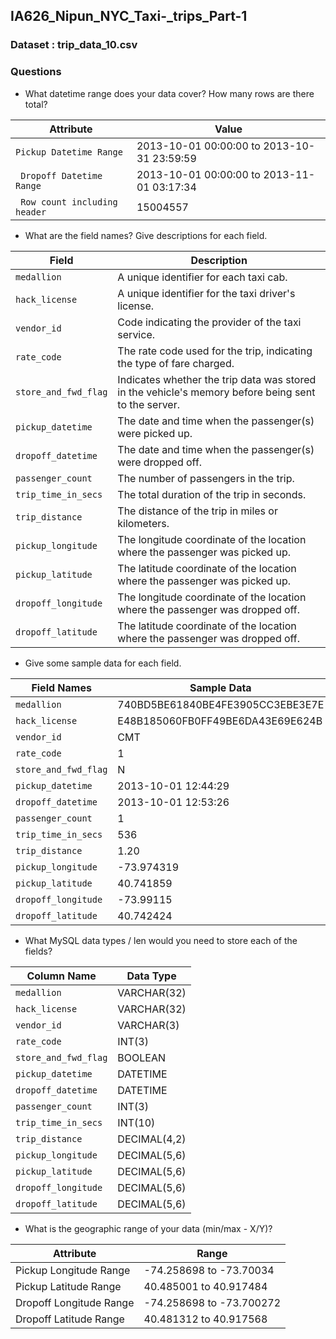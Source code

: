 ## IA626_Nipun_NYC_Taxi-_trips_Part-1

### Dataset : trip_data_10.csv

### Questions 
- What datetime range does your data cover?  How many rows are there total?
  
| Attribute                     | Value                                         |
|-------------------------------|-----------------------------------------------|
| `Pickup Datetime Range`       | 2013-10-01 00:00:00 to 2013-10-31 23:59:59     |
|` Dropoff Datetime Range`      | 2013-10-01 00:00:00 to 2013-11-01 03:17:34     |
|` Row count including header`  | 15004557                                      |

                         
- What are the field names?  Give descriptions for each field.
  
| Field                | Description                                                                                         |
|----------------------|-----------------------------------------------------------------------------------------------------|
| `medallion`          | A unique identifier for each taxi cab.                                                              |
| `hack_license`       | A unique identifier for the taxi driver's license.                                                  |
| `vendor_id`          | Code indicating the provider of the taxi service.                                                   |
| `rate_code`          | The rate code used for the trip, indicating the type of fare charged.                               |
| `store_and_fwd_flag` | Indicates whether the trip data was stored in the vehicle's memory before being sent to the server. |
| `pickup_datetime`    | The date and time when the passenger(s) were picked up.                                             |
| `dropoff_datetime`   | The date and time when the passenger(s) were dropped off.                                           |
| `passenger_count`    | The number of passengers in the trip.                                                               |
| `trip_time_in_secs`  | The total duration of the trip in seconds.                                                          |
| `trip_distance`      | The distance of the trip in miles or kilometers.                                                    |
| `pickup_longitude`   | The longitude coordinate of the location where the passenger was picked up.                         |
| `pickup_latitude`    | The latitude coordinate of the location where the passenger was picked up.                          |
| `dropoff_longitude`  | The longitude coordinate of the location where the passenger was dropped off.                       |
| `dropoff_latitude`   | The latitude coordinate of the location where the passenger was dropped off.                        |


- Give some sample data for each field.

| Field Names        | Sample Data                      |
|--------------------|----------------------------------|
| `medallion`        | 740BD5BE61840BE4FE3905CC3EBE3E7E |
| `hack_license`     | E48B185060FB0FF49BE6DA43E69E624B |
| `vendor_id`        | CMT                              |
| `rate_code`        | 1                                |
| `store_and_fwd_flag`| N                               |
| `pickup_datetime`  | 2013-10-01 12:44:29              |
| `dropoff_datetime` | 2013-10-01 12:53:26              |
| `passenger_count`  | 1                                |
| `trip_time_in_secs`| 536                              |
| `trip_distance`    | 1.20                             |
| `pickup_longitude` | -73.974319                       |
| `pickup_latitude`  | 40.741859                        |
| `dropoff_longitude`| -73.99115                        |
| `dropoff_latitude` | 40.742424                        |


- What MySQL data types / len would you need to store each of the fields?

| Column Name        | Data Type        |
|--------------------|------------------|
| `medallion`        | VARCHAR(32)      |
| `hack_license`     | VARCHAR(32)      |
| `vendor_id`        | VARCHAR(3)       |
| `rate_code`        | INT(3)           |
| `store_and_fwd_flag`| BOOLEAN          |
| `pickup_datetime`  | DATETIME         |
| `dropoff_datetime` | DATETIME         |
| `passenger_count`  | INT(3)           |
| `trip_time_in_secs`| INT(10)          |
| `trip_distance`    | DECIMAL(4,2)     |
| `pickup_longitude` | DECIMAL(5,6)     |
| `pickup_latitude`  | DECIMAL(5,6)     |
| `dropoff_longitude`| DECIMAL(5,6)     |
| `dropoff_latitude` | DECIMAL(5,6)     |


- What is the geographic range of your data (min/max - X/Y)?

| Attribute                | Range                   |
|--------------------------|-------------------------|
| Pickup Longitude Range    | -74.258698 to -73.70034  |
| Pickup Latitude Range     | 40.485001 to 40.917484   |
| Dropoff Longitude Range   | -74.258698 to -73.700272 |
| Dropoff Latitude Range    | 40.481312 to 40.917568   |



  
